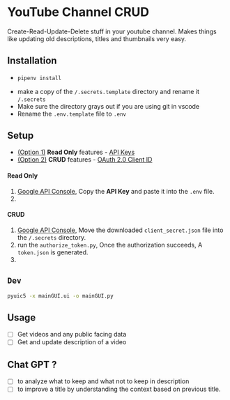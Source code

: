 # YouTube Channel CRUD

Create-Read-Update-Delete stuff in your youtube channel. Makes things like updating old descriptions, titles and thumbnails very easy.

## Installation

-   ```sh
    pipenv install
    ```
-   make a copy of the `/.secrets.template` directory and rename it `/.secrets`
-   Make sure the directory grays out if you are using git in vscode
-   Rename the `.env.template` file to `.env`

## Setup

-   [(Option 1)](#read-only) **Read Only** features - [API Keys](https://developers.google.com/youtube/v3/getting-started)
-   [(Option 2)](#crud) **CRUD** features - [OAuth 2.0 Client ID](https://support.google.com/cloud/answer/6158849)

#### Read Only

1. [Google API Console](https://console.cloud.google.com/?hl=vi), Copy the **API Key** and paste it into the `.env` file.
2.

#### CRUD

1. [Google API Console](https://console.cloud.google.com/?hl=vi), Move the downloaded `client_secret.json` file into the `/.secrets` directory.
2. run the `authorize_token.py`, Once the authorization succeeds, A `token.json` is generated.
3.

## `Dev`

```sh
pyuic5 -x mainGUI.ui -o mainGUI.py
```

## Usage

-   [ ] Get videos and any public facing data
-   [ ] Get and update description of a video

## Chat GPT ?

-   [ ] to analyze what to keep and what not to keep in description
-   [ ] to improve a title by understanding the context based on previous title.
